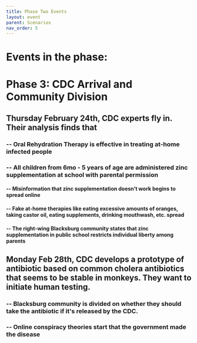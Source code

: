 ```yaml
---
title: Phase Two Events
layout: event
parent: Scenarios
nav_order: 5
---
```

 
# Events in the phase:  
# Phase 3: CDC Arrival and Community Division
## Thursday February 24th, CDC experts fly in. Their analysis finds that
###   -- Oral Rehydration Therapy is effective in treating at-home infected people
###   -- All children from 6mo - 5 years of age are administered zinc supplementation at school with parental permission
####       -- Misinformation that zinc supplementation doesn’t work begins to spread online
####       -- Fake at-home therapies like eating excessive amounts of oranges, taking castor oil, eating supplements, drinking mouthwash, etc. spread
####       -- The right-wing Blacksburg community states that zinc supplementation in public school restricts individual liberty among parents 
## Monday Feb 28th, CDC develops a prototype of antibiotic based on common cholera antibiotics that seems to be stable in monkeys. They want to initiate human testing. 
###   -- Blacksburg community is divided on whether they should take the antibiotic if it's released by the CDC. 
###   -- Online conspiracy theories start that the government made the disease 
